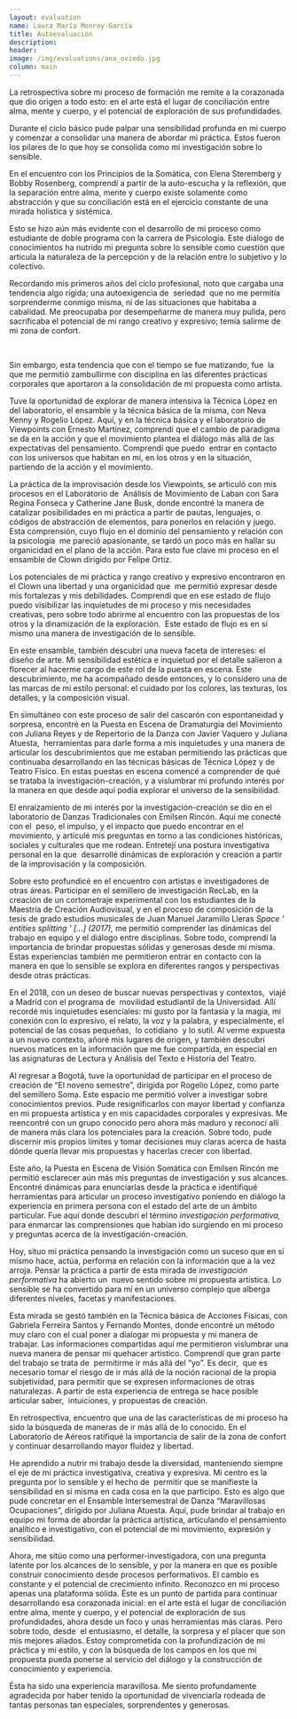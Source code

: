 ```yaml
---
layout: evaluation
name: Laura María Monroy-García
title: Autoevaluación
description:
header:
image: /img/evaluations/ana_oviedo.jpg
column: main
---
```


La retrospectiva sobre mi proceso de formaci&oacute;n me remite a la corazonada que dio origen a todo esto: en el arte est&aacute; el lugar de conciliaci&oacute;n entre alma, mente y cuerpo, y el potencial de exploraci&oacute;n de sus profundidades.&nbsp;&nbsp;

Durante el ciclo b&aacute;sico pude palpar una sensibilidad profunda en mi cuerpo y comenzar a consolidar una manera de abordar mi pr&aacute;ctica. Estos fueron los pilares de lo que hoy se consolida como mi investigaci&oacute;n sobre lo sensible.

En el encuentro con los Principios de la Som&aacute;tica, con Elena Steremberg y Bobby Rosenberg, comprend&iacute; a partir de la auto-escucha y la reflexi&oacute;n, que la separaci&oacute;n entre alma, mente y cuerpo existe solamente como abstracci&oacute;n y que su conciliaci&oacute;n est&aacute; en el ejercicio constante de una mirada hol&iacute;stica y sist&eacute;mica.

Esto se hizo a&uacute;n m&aacute;s evidente con el desarrollo de mi proceso como estudiante de doble programa con la carrera de Psicolog&iacute;a. Este di&aacute;logo de conocimientos ha nutrido mi pregunta sobre lo sensible como cuesti&oacute;n que articula la naturaleza de la percepci&oacute;n y de la relaci&oacute;n entre lo subjetivo y lo colectivo.&nbsp;

Recordando mis primeros a&ntilde;os del ciclo profesional, noto que cargaba una tendencia algo r&iacute;gida; una autoexigencia de&nbsp; seriedad&nbsp; que no me permit&iacute;a sorprenderme conmigo misma, ni de las situaciones que habitaba a cabalidad. Me preocupaba por desempe&ntilde;arme de manera muy pulida, pero sacrificaba el potencial de mi rango creativo y expresivo; tem&iacute;a salirme de mi zona de confort.

&nbsp;

Sin embargo, esta tendencia que con el tiempo se fue matizando, fue&nbsp; la que me permiti&oacute; zambullirme con disciplina en las diferentes pr&aacute;cticas corporales que aportaron a la consolidaci&oacute;n de mi propuesta como artista.

Tuve la oportunidad de explorar de manera intensiva la T&eacute;cnica L&oacute;pez en del laboratorio, el ensamble y la t&eacute;cnica b&aacute;sica de la misma, con Neva Kenny y Rogelio L&oacute;pez. Aqu&iacute;, y en la t&eacute;cnica b&aacute;sica y el laboratorio de Viewpoints con Ernesto Mart&iacute;nez, comprend&iacute; que el cambio de paradigma se da en la acci&oacute;n y que el movimiento plantea el di&aacute;logo m&aacute;s all&aacute; de las expectativas del pensamiento. Comprend&iacute; que puedo&nbsp; entrar en contacto con los universos que habitan en m&iacute;, en los otros y en la situaci&oacute;n, partiendo de la acci&oacute;n y el movimiento.

La pr&aacute;ctica de la improvisaci&oacute;n desde los Viewpoints, se articul&oacute; con mis procesos en el Laboratorio de&nbsp; An&aacute;lisis de Movimiento de Laban con Sara Regina Fonseca y Catherine Jane Busk, donde encontr&eacute; la manera de catalizar posibilidades en mi pr&aacute;ctica a partir de pautas, lenguajes, o c&oacute;digos de abstracci&oacute;n de elementos, para ponerlos en relaci&oacute;n y juego. Esta comprensi&oacute;n, cuyo flujo en el dominio del pensamiento y relaci&oacute;n con la psicolog&iacute;a&nbsp; me pareci&oacute; apasionante, se tard&oacute; un poco m&aacute;s en hallar su organicidad en el plano de la acci&oacute;n. Para esto fue clave mi proceso en el ensamble de Clown dirigido por Felipe Ortiz.

Los potenciales de mi pr&aacute;ctica y rango creativo y expresivo encontraron en el Clown una libertad y una organicidad que&nbsp; me permiti&oacute; expresar desde mis fortalezas y mis debilidades. Comprend&iacute; que en ese estado de flujo puedo visibilizar las inquietudes de mi proceso y mis necesidades creativas, pero sobre todo abrirme al encuentro con las propuestas de los otros y la dinamizaci&oacute;n de la exploraci&oacute;n.&nbsp; Este estado de flujo es en s&iacute; mismo una manera de investigaci&oacute;n de lo sensible.

En este ensamble, tambi&eacute;n descubr&iacute; una nueva faceta de intereses: el dise&ntilde;o de arte. Mi sensibilidad est&eacute;tica e inquietud por el detalle salieron a florecer al hacerme cargo de este rol de la puesta en escena. Este descubrimiento, me ha acompa&ntilde;ado desde entonces, y lo considero una de las marcas de mi estilo personal: el cuidado por los colores, las texturas, los detalles, y la composici&oacute;n visual. &nbsp;&nbsp;

En simult&aacute;neo con este proceso de salir del cascar&oacute;n con espontaneidad y&nbsp; sorpresa, encontr&eacute; en la Puesta en Escena de Dramaturgia del Movimiento con Juliana Reyes y de Repertorio de la Danza con Javier Vaquero y Juliana Atuesta,&nbsp; herramientas para darle forma a mis inquietudes y una manera de articular los descubrimientos que me estaban permitiendo las pr&aacute;cticas que continuaba desarrollando en las t&eacute;cnicas b&aacute;sicas de T&eacute;cnica L&oacute;pez y de Teatro F&iacute;sico. En estas puestas en escena comenc&eacute; a comprender de qu&eacute; se trataba la investigaci&oacute;n-creaci&oacute;n, y a vislumbrar mi profundo inter&eacute;s por la manera en que desde aqu&iacute; pod&iacute;a explorar el universo de la sensibilidad.

El enraizamiento de mi inter&eacute;s por la investigaci&oacute;n-creaci&oacute;n se dio en el laboratorio de Danzas Tradicionales con Emilsen Rinc&oacute;n. Aqu&iacute; me conect&eacute; con el&nbsp; peso, el impulso, y el impacto que puedo encontrar en el movimiento, y articul&eacute; mis preguntas en torno a las condiciones hist&oacute;ricas, sociales y culturales que me rodean. Entretej&iacute; una postura investigativa personal en la que&nbsp; desarroll&eacute; din&aacute;micas de exploraci&oacute;n y creaci&oacute;n a partir de la improvisaci&oacute;n y la composici&oacute;n.

Sobre esto profundic&eacute; en el encuentro con artistas e investigadores de otras &aacute;reas. Participar en el semillero de investigaci&oacute;n RecLab, en la creaci&oacute;n de un cortometraje experimental con los estudiantes de la Maestr&iacute;a de Creaci&oacute;n Audiovisual, y en el proceso de composici&oacute;n de la tesis de grado estudios musicales de Juan Manuel Jaramillo Lleras *Space ' entities splitting ' \[...\] (2017),* me permiti&oacute; comprender las din&aacute;micas del trabajo en equipo y el di&aacute;logo entre disciplinas. Sobre todo, comprend&iacute; la importancia de brindar propuestas s&oacute;lidas y generosas desde m&iacute; misma.&nbsp; Estas experiencias tambi&eacute;n me permitieron entrar en contacto con la manera en que lo sensible se explora en diferentes rangos y perspectivas desde otras pr&aacute;cticas.

En el 2018, con un deseo de buscar nuevas perspectivas y contextos,&nbsp; viaj&eacute; a Madrid con el programa de&nbsp; movilidad estudiantil de la Universidad. All&iacute; record&eacute; mis inquietudes esenciales: mi gusto por la fantas&iacute;a y la magia, mi conexi&oacute;n con lo expresivo, el relato, la voz y la palabra, y especialmente, el potencial de las cosas peque&ntilde;as,&nbsp; lo cotidiano&nbsp; y lo sutil. Al verme expuesta a un nuevo contexto, a&ntilde;or&eacute; mis lugares de origen, y tambi&eacute;n descubr&iacute; nuevos matices en la informaci&oacute;n que me fue compartida, en especial en las asignaturas de Lectura y An&aacute;lisis del Texto e Historia del Teatro.

Al regresar a Bogot&aacute;, tuve la oportunidad de participar en el proceso de creaci&oacute;n de “El noveno semestre”, dirigida por Rogelio L&oacute;pez, como parte del semillero Soma. Este espacio me permiti&oacute; volver a investigar sobre conocimientos previos. Pude resignificarlos con mayor libertad y confianza en mi propuesta art&iacute;stica y en mis capacidades corporales y expresivas. Me reencontr&eacute; con un grupo conocido pero ahora m&aacute;s maduro y reconoc&iacute; all&iacute; de manera m&aacute;s clara los potenciales para la creaci&oacute;n. Sobre todo, pude discernir mis propios l&iacute;mites y tomar decisiones muy claras acerca de hasta d&oacute;nde quer&iacute;a llevar mis propuestas y hacerlas crecer con libertad.

Este a&ntilde;o, la Puesta en Escena de Visi&oacute;n Som&aacute;tica con Emilsen Rinc&oacute;n me permiti&oacute; esclarecer a&uacute;n m&aacute;s mis preguntas de investigaci&oacute;n y sus alcances. Encontr&eacute; din&aacute;micas para enunciarlas desde la pr&aacute;ctica e identifiqu&eacute; herramientas para articular un proceso investigativo poniendo en di&aacute;logo la experiencia en primera persona con el estado del arte de un &aacute;mbito particular. Fue aqu&iacute; donde descubr&iacute; el t&eacute;rmino *investigaci&oacute;n performativa,* para enmarcar las comprensiones que hab&iacute;an ido surgiendo en mi proceso y preguntas acerca de la investigaci&oacute;n-creaci&oacute;n.

Hoy, situo mi pr&aacute;ctica pensando la investigaci&oacute;n como un suceso que en s&iacute; mismo hace, act&uacute;a, performa en relaci&oacute;n con la informaci&oacute;n que a la vez arroja. Pensar la pr&aacute;ctica a partir de esta mirada de *investigaci&oacute;n performativa* ha abierto un&nbsp; nuevo sentido sobre mi propuesta art&iacute;stica. Lo sensible se ha convertido para m&iacute; en un universo complejo que alberga diferentes niveles, facetas y manifestaciones.

Esta mirada se gest&oacute; tambi&eacute;n en la T&eacute;cnica b&aacute;sica de Acciones F&iacute;sicas, con Gabriela Ferreira Santos y Fernando Montes, donde encontr&eacute; un m&eacute;todo muy claro con el cual poner a dialogar mi propuesta y mi manera de trabajar. Las informaciones compartidas aqu&iacute; me permitieron vislumbrar una nueva manera de pensar mi quehacer art&iacute;stico. Comprend&iacute; que gran parte del trabajo se trata de&nbsp; permitirme ir m&aacute;s all&aacute; del “yo”. Es decir,&nbsp; que es necesario tomar el riesgo de ir m&aacute;s all&aacute; de la noci&oacute;n racional de la propia subjetividad, para permitir que se expresen informaciones de otras naturalezas. A partir de esta experiencia de entrega se hace posible articular saber,&nbsp; intuiciones, y propuestas de creaci&oacute;n.

En retrospectiva, encuentro que una de las caracter&iacute;sticas de mi proceso ha sido la b&uacute;squeda de maneras de ir m&aacute;s all&aacute; de lo conocido. En el Laboratorio de A&eacute;reos ratifiqu&eacute; la importancia de salir de la zona de confort y continuar desarrollando mayor fluidez y libertad.

He aprendido a nutrir mi trabajo desde la diversidad, manteniendo siempre el eje de mi pr&aacute;ctica investigativa, creativa y expresiva. Mi centro es la pregunta por lo sensible y el hecho de&nbsp; permitir que se manifieste la sensibilidad en s&iacute; misma en cada cosa en la que participo. Esto es algo que pude concretar en el Ensamble Intersemestral de Danza “Maravillosas Ocupaciones”, dirigido por Juliana Atuesta. Aqu&iacute;, pude brindar al trabajo en equipo mi forma de abordar la pr&aacute;ctica art&iacute;stica, articulando el pensamiento anal&iacute;tico e investigativo, con el potencial de mi movimiento, expresi&oacute;n y sensibilidad.

Ahora, me sit&uacute;o como una performer-investigadora, con una pregunta latente por los alcances de lo sensible, y por la manera en que es posible construir conocimiento desde procesos performativos. El cambio es constante y el potencial de crecimiento infinito. Reconozco en mi proceso apenas una plataforma s&oacute;lida. &Eacute;ste es un punto de partida para continuar desarrollando esa corazonada inicial: en el arte est&aacute; el lugar de conciliaci&oacute;n entre alma, mente y cuerpo, y el potencial de exploraci&oacute;n de sus profundidades, ahora desde un foco y unas herramientas m&aacute;s claras. Pero sobre todo, desde&nbsp; el entusiasmo, el detalle, la sorpresa y el placer que son mis mejores aliados. Estoy comprometida con la profundizaci&oacute;n de mi pr&aacute;ctica y mi estilo, y con la b&uacute;squeda de los campos en los que mi propuesta pueda ponerse al servicio del di&aacute;logo y la construcci&oacute;n de conocimiento y experiencia.

&Eacute;sta ha sido una experiencia maravillosa. Me siento profundamente agradecida por haber tenido la oportunidad de vivenciarla rodeada de tantas personas tan especiales, sorprendentes y generosas.